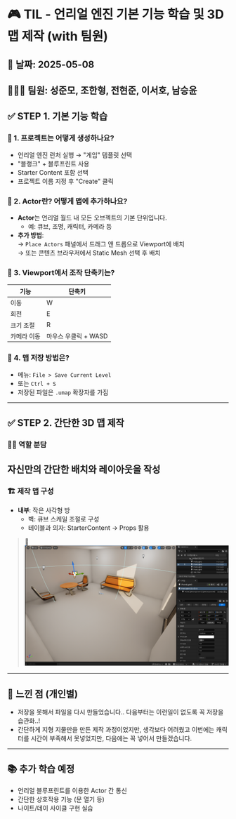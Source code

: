 # 🎮 TIL - 언리얼 엔진 기본 기능 학습 및 3D 맵 제작 (with 팀원)

## 📅 날짜: 2025-05-08  
## 🧑‍🤝‍🧑 팀원: 성준모, 조한형, 전현준, 이서호, 남승윤


## ✅ STEP 1. 기본 기능 학습

### 📌 1. 프로젝트는 어떻게 생성하나요?

- 언리얼 엔진 런처 실행 → "게임" 템플릿 선택
- "블랭크" + 블루프린트 사용
- Starter Content 포함 선택
- 프로젝트 이름 지정 후 "Create" 클릭

### 📌 2. Actor란? 어떻게 맵에 추가하나요?

- **Actor**는 언리얼 월드 내 모든 오브젝트의 기본 단위입니다.
  - 예: 큐브, 조명, 캐릭터, 카메라 등
- **추가 방법**:  
  → `Place Actors` 패널에서 드래그 앤 드롭으로 Viewport에 배치  
  → 또는 콘텐츠 브라우저에서 Static Mesh 선택 후 배치

### 📌 3. Viewport에서 조작 단축키는?

| 기능   | 단축키 |
|--------|--------|
| 이동   | W      |
| 회전   | E      |
| 크기 조절 | R    |
| 카메라 이동 | 마우스 우클릭 + WASD |

### 📌 4. 맵 저장 방법은?

- 메뉴: `File > Save Current Level`  
- 또는 `Ctrl + S`  
- 저장된 파일은 `.umap` 확장자를 가짐

---

## ✅ STEP 2. 간단한 3D 맵 제작

### 🧑‍🔧 역할 분담

자신만의 간단한 배치와 레이아웃을 작성
---

### 🏗️ 제작 맵 구성

- **내부**: 작은 사각형 방  
  - 벽: 큐브 스케일 조절로 구성  
  - 테이블과 의자: StarterContent → Props 활용

> 📸 
![alt text](image.png)

---

## 💬 느낀 점 (개인별)
- 저장을 못해서 파일을 다시 만들었습니다.. 다음부터는 이런일이 없도록 꼭 저장을 습관화..!
- 간단하게 지형 지물만을 만든 제작 과정이었지만, 생각보다 어려웠고 이번에는 캐릭터를 시간이 부족해서 못넣었지만, 다음에는 꼭 넣어서 만들겠습니다.


---

## 📚 추가 학습 예정

- 언리얼 블루프린트를 이용한 Actor 간 통신
- 간단한 상호작용 기능 (문 열기 등)
- 나이트/데이 사이클 구현 실습

